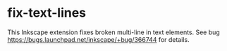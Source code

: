 # fix-text-lines
This Inkscape extension fixes broken multi-line in text elements.
See bug https://bugs.launchpad.net/inkscape/+bug/366744 for details.
